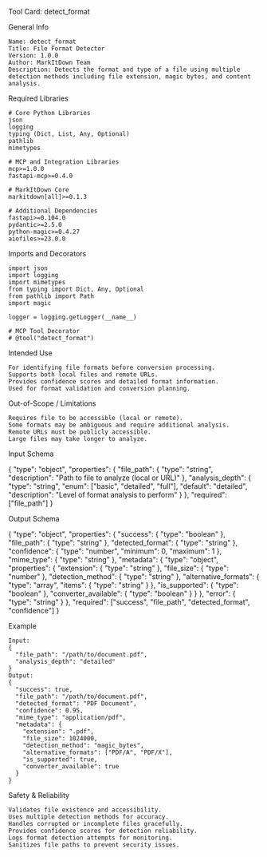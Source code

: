 Tool Card: detect_format

General Info

    Name: detect_format
    Title: File Format Detector
    Version: 1.0.0
    Author: MarkItDown Team
    Description: Detects the format and type of a file using multiple detection methods including file extension, magic bytes, and content analysis.

Required Libraries

    # Core Python Libraries
    json
    logging
    typing (Dict, List, Any, Optional)
    pathlib
    mimetypes

    # MCP and Integration Libraries
    mcp>=1.0.0
    fastapi-mcp>=0.4.0

    # MarkItDown Core
    markitdown[all]>=0.1.3

    # Additional Dependencies
    fastapi>=0.104.0
    pydantic>=2.5.0
    python-magic>=0.4.27
    aiofiles>=23.0.0

Imports and Decorators

    import json
    import logging
    import mimetypes
    from typing import Dict, Any, Optional
    from pathlib import Path
    import magic

    logger = logging.getLogger(__name__)

    # MCP Tool Decorator
    # @tool("detect_format")

Intended Use

    For identifying file formats before conversion processing.
    Supports both local files and remote URLs.
    Provides confidence scores and detailed format information.
    Used for format validation and conversion planning.

Out-of-Scope / Limitations

    Requires file to be accessible (local or remote).
    Some formats may be ambiguous and require additional analysis.
    Remote URLs must be publicly accessible.
    Large files may take longer to analyze.

Input Schema

{
  "type": "object",
  "properties": {
    "file_path": { 
      "type": "string", 
      "description": "Path to file to analyze (local or URL)" 
    },
    "analysis_depth": { 
      "type": "string", 
      "enum": ["basic", "detailed", "full"], 
      "default": "detailed",
      "description": "Level of format analysis to perform"
    }
  },
  "required": ["file_path"]
}

Output Schema

{
  "type": "object",
  "properties": {
    "success": { "type": "boolean" },
    "file_path": { "type": "string" },
    "detected_format": { "type": "string" },
    "confidence": { "type": "number", "minimum": 0, "maximum": 1 },
    "mime_type": { "type": "string" },
    "metadata": {
      "type": "object",
      "properties": {
        "extension": { "type": "string" },
        "file_size": { "type": "number" },
        "detection_method": { "type": "string" },
        "alternative_formats": { 
          "type": "array", 
          "items": { "type": "string" } 
        },
        "is_supported": { "type": "boolean" },
        "converter_available": { "type": "boolean" }
      }
    },
    "error": { "type": "string" }
  },
  "required": ["success", "file_path", "detected_format", "confidence"]
}

Example

    Input:
    { 
      "file_path": "/path/to/document.pdf", 
      "analysis_depth": "detailed"
    }
    Output:
    {
      "success": true,
      "file_path": "/path/to/document.pdf",
      "detected_format": "PDF Document",
      "confidence": 0.95,
      "mime_type": "application/pdf",
      "metadata": {
        "extension": ".pdf",
        "file_size": 1024000,
        "detection_method": "magic_bytes",
        "alternative_formats": ["PDF/A", "PDF/X"],
        "is_supported": true,
        "converter_available": true
      }
    }

Safety & Reliability

    Validates file existence and accessibility.
    Uses multiple detection methods for accuracy.
    Handles corrupted or incomplete files gracefully.
    Provides confidence scores for detection reliability.
    Logs format detection attempts for monitoring.
    Sanitizes file paths to prevent security issues.

